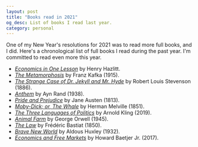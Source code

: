 ```yaml
---
layout: post
title: "Books read in 2021"
og_desc: List of books I read last year.
category: personal
---
```


One of my New Year's resolutions for 2021 was to read more full books, and I did. Here's a chronological list of full books I read during the past year. I'm committed to read even more this year.

- *[Economics in One Lesson](http://leeconomics.com/Literature/Henry%20Hazlitt%20Economics%20in%20One%20Lesson.pdf)* by Henry Hazlitt.
- *[The Metamorphosis](https://www.gutenberg.org/ebooks/5200)* by Franz Kafka (1915).
- *[The Strange Case of Dr. Jekyll and Mr. Hyde](https://www.gutenberg.org/ebooks/43)* by Robert Louis Stevenson (1886).
- *[Anthem](https://www.gutenberg.org/ebooks/1250)* by Ayn Rand (1938).
- *[Pride and Prejudice](https://www.gutenberg.org/ebooks/1342)* by Jane Austen (1813).
- *[Moby-Dick; or, The Whale](http://www.powermobydick.com/)* by Herman Melville (1851).
- *[The Three Languages of Politics](https://www.cato.org/books/three-languages-politics)* by Arnold Kling (2019).
- *[Animal Farm](https://www.globalgreyebooks.com/animal-farm-ebook.html)* by George Orwell (1945).
- *[The Law](https://mises.org/library/law)* by Frédéric Bastiat (1850).
- *[Brave New World](https://archive.org/details/1932BraveNewWorld)* by Aldous Huxley (1932).
- *[Economics and Free Markets](https://www.cato.org/books/economics-free-markets)* by Howard Baetjer Jr. (2017).
